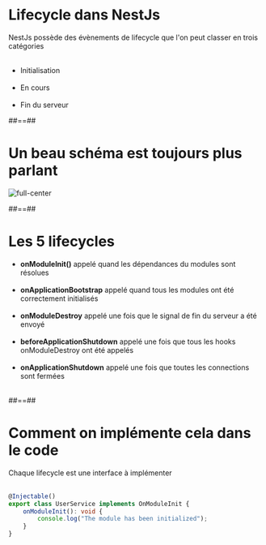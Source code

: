 # Lifecycle dans NestJs

NestJs possède des évènements de lifecycle que l'on peut classer en trois catégories<br/><br/>

-   Initialisation <br/><br/>
-   En cours<br/><br/>
-   Fin du serveur

##==##

# Un beau schéma est toujours plus parlant

![full-center](assets/images/school/13-lifecyles/lifecycle-events.png)

##==##

# Les 5 lifecycles

-   **onModuleInit()** appelé quand les dépendances du modules sont résolues <br/><br/>
-   **onApplicationBootstrap** appelé quand tous les modules ont été correctement initialisés <br/><br/>
-   **onModuleDestroy** appelé une fois que le signal de fin du serveur a été envoyé <br/><br/>
-   **beforeApplicationShutdown** appelé une fois que tous les hooks onModuleDestroy ont été appelés<br/><br/>
-   **onApplicationShutdown** appelé une fois que toutes les connections sont fermées<br><br/>

##==##

<!-- .slide: class="with-code inconsolata" -->

# Comment on implémente cela dans le code

Chaque lifecycle est une interface à implémenter<br/><br/>

```typescript
@Injectable()
export class UserService implements OnModuleInit {
    onModuleInit(): void {
        console.log("The module has been initialized");
    }
}
```

<!-- .element: class="big-code" -->
